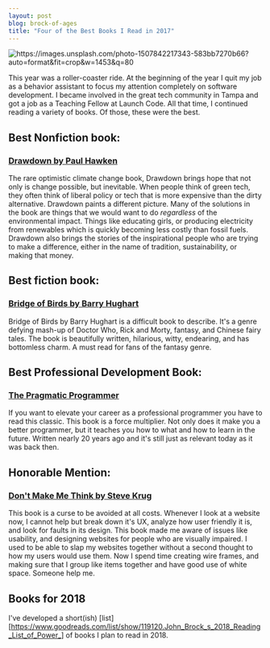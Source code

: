 ```yaml
---
layout: post
blog: brock-of-ages
title: "Four of the Best Books I Read in 2017"
--- 
```


<img src="/assets/brock-of-ages/bookshelf.jpg" alt="https://images.unsplash.com/photo-1507842217343-583bb7270b66?auto=format&fit=crop&w=1453&q=80
" title="Photo by Alfons Morales">

This year was a roller-coaster ride. At the beginning of the year I quit my job as a behavior assistant to focus my attention completely on software development. I became involved in the great tech community in Tampa and got a job as a Teaching Fellow at Launch Code. All that time, I continued reading a variety of books. Of those, these were the best.

## Best Nonfiction book:
### [Drawdown by Paul Hawken][drawdown]

The rare optimistic climate change book, Drawdown brings hope that not only is change possible, but inevitable. When people think of green tech, they often think of liberal policy or tech that is more expensive than the dirty alternative. Drawdown paints a different picture. Many of the solutions in the book are things that we would want to do *regardless* of the environmental impact. Things like educating girls, or producing electricity from renewables which is quickly becoming less costly than fossil fuels. Drawdown also brings the stories of the inspirational people who are trying to make a difference, either in the name of tradition, sustainability, or making that money.

## Best fiction book: 
### [Bridge of Birds by Barry Hughart][bridge of birds]
Bridge of Birds by Barry Hughart is a difficult book to describe. It's a genre defying mash-up of Doctor Who, Rick and Morty, fantasy, and Chinese fairy tales. The book is beautifully written, hilarious, witty, endearing, and has bottomless charm. A must read for fans of the fantasy genre.

## Best Professional Development Book:
### [The Pragmatic Programmer][pragmatic]
If you want to elevate your career as a professional programmer you have to read this classic. This book is a force multiplier. Not only does it make you a better programmer, but it teaches you how to what and how to learn in the future. Written nearly 20 years ago and it's still just as relevant today as it was back then.

## Honorable Mention:
### [Don't Make Me Think by Steve Krug][make me think]
This book is a curse to be avoided at all costs. Whenever I look at a website now, I cannot help but break down it's UX, analyze how user friendly it is, and look for faults in its design. This book made me aware of issues like usability, and designing websites for people who are visually impaired. I used to be able to slap my websites together without a second thought to how my users would use them. Now I spend time creating wire frames, and making sure that I group like items together and have good use of white space. Someone help me.

## Books for 2018
I've developed a short(ish) [list][https://www.goodreads.com/list/show/119120.John_Brock_s_2018_Reading_List_of_Power_] of books I plan to read in 2018.

[bridge of birds]: https://www.amazon.com/Bridge-Birds-Novel-Ancient-China/dp/0345321383
[make me think]: https://www.amazon.com/Dont-Make-Think-Revisited-Usability/dp/0321965515
[drawdown]: https://www.amazon.com/Drawdown-Comprehensive-Proposed-Reverse-Warming/dp/0143130447
[pragmatic]: https://www.amazon.com/Pragmatic-Programmer-Journeyman-Master/dp/020161622X